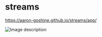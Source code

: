 # streams

https://aaron-goshine.github.io/streams/app/


![Image description](https://media.giphy.com/media/3oKIPcqmx1mpCOJJp6/giphy.gif) 
